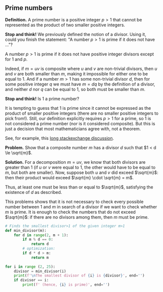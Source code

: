 ## Prime numbers
__Definition.__ A prime number is a positive integer $p > 1$ that cannot be represented as the product of two smaller positive integers.

__Stop and think!__ We previously defined the notion of a divisor. Using it, could you finish the statement: "A number $p > 1$ is prime if it does not have ..."?

A number $p > 1$ is prime if it does not have positive integer divisors except for $1$ and $p$.

Indeed, if $m = uv$ is composite where $u$ and $v$ are non-trivial divisors, then $u$ and $v$ are both smaller than $m$, making it impossible for either one to be equal to $1$. And if a number $m > 1$ has some non-trivial divisor $d$, then for some positive integer $q$ we must have $m = dq$ by the definition of a divisor, and neither $d$ nor $q$ can be equal to $1$, so both must be smaller than $m$.

__Stop and think!__ Is $1$ a prime number? 

It is tempting to guess that $1$ is prime since it cannot be expressed as the product of smaller positive integers (there are no smaller positive integers to pick from!). Still, our definition explicitly requires $p > 1$ for a prime, so $1$ is not considered a prime number (nor is it considered composite). But this is just a decision that most mathematicians agree with, not a theorem. 

See, for example, this [long stackexchange discussion](https://math.stackexchange.com/questions/120/why-is-1-not-a-prime-number).

__Problem.__ Show that a composite number $m$ has a divisor $d$ such that $1 < d \le \sqrt{m}$.

__Solution.__ For a decomposition $m = uv$, we know that both divisors are greater than $1$ (if $u$ or $v$ were equal to $1$, the other would have to be equal to $m$, but both are smaller). Now, suppose both $u$ and $v$ did exceed $\sqrt{m}$: then their product would exceed $\sqrt{m} \cdot \sqrt{m} = m$.

Thus, at least one must be less than or equal to $\sqrt{m}$, satisfying the existence of $d$ as described.

This problems shows that it is not necessary to check every possible number between $1$ and $m$ in search of a divisor if we want to check whether $m$ is prime. It is enough to check the numbers that do not exceed $\sqrt{m}$: if there are no divisors among them, then $m$ must be prime.

```python
# Finds the smallest divisor>1 of the given integer m>1
def min_divisor(m):
    for d in range(2, m + 1):
        if m % d == 0:
            return d
        # optimization:
        if d * d > m:
            return m
      
for i in range (2, 25):
    divisor = min_divisor(i)
    print(f'\nThe smallest divisor of {i} is {divisor}', end='')
    if divisor == i:
        print(f' (hence, {i} is prime)', end='')

```
